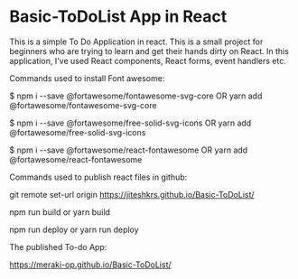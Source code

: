 # Basic-ToDoList App in React

This is a simple To Do Application in react. This is a small project for beginners who are trying to learn and get their hands dirty on React. In this application, I've used React components, React forms, event handlers etc.

Commands used to install Font awesome:

$ npm i --save @fortawesome/fontawesome-svg-core OR yarn add @fortawesome/fontawesome-svg-core

$ npm i --save @fortawesome/free-solid-svg-icons OR yarn add @fortawesome/free-solid-svg-icons

$ npm i --save @fortawesome/react-fontawesome OR yarn add @fortawesome/react-fontawesome

Commands used to publish react files in github:

git remote set-url origin https://jiteshkrs.github.io/Basic-ToDoList/

npm run build or yarn build

npm run deploy or yarn run deploy

The published To-do App:

https://meraki-op.github.io/Basic-ToDoList/
